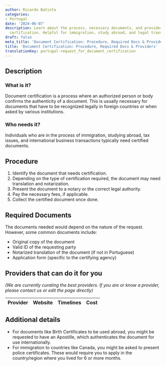```yaml
---
author: Ricardo Batista
categories:
- Portugal
date: '2024-06-07'
description: Learn about the process, necessary documents, and providers for document
  certification. Helpful for immigration, study abroad, and legal transactions.
draft: false
meta_title: 'Document Certification: Procedure, Required Docs & Providers'
title: 'Document Certification: Procedure, Required Docs & Providers'
translationKey: portugal-request_for_document_certification
---
```



## Description
### What is it?
Document certification is a process where an authorized person or body confirms the authenticity of a document. This is usually necessary for documents that have to be recognized legally in foreign countries or when asked by various institutions.

### Who needs it?
Individuals who are in the process of immigration, studying abroad, tax issues, and international business transactions typically need certified documents.

## Procedure
1. Identify the document that needs certification.
2. Depending on the type of certification required, the document may need translation and notarization.
3. Present the document to a notary or the correct legal authority.
4. Pay the necessary fees, if applicable.
5. Collect the certified document once done.

## Required Documents
The documents needed would depend on the nature of the request. However, some common documents include:

- Original copy of the document
- Valid ID of the requesting party
- Notarized translation of the document (if not in Portuguese)
- Application form (specific to the certifying agency)

## Providers that can do it for you

_(We are currently curating the best providers. If you are or know a provider, please contact us or edit the page directly)_

| Provider        |     Website     |     Timelines    |       Cost      |
| --------------- | --------------- |  :-------------: | :-------------: |

## Additional details
- For documents like Birth Certificates to be used abroad, you might be requested to have an Apostille, which authenticates the document for use internationally.
- For immigration to countries like Canada, you might be asked to present police certificates. These would require you to apply in the country/region where you lived for 6 or more months.